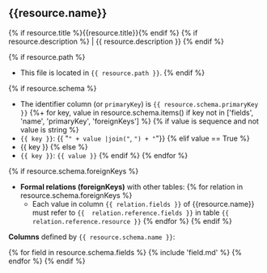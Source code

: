 ## **{{resource.name}}**

{% if resource.title %}{{resource.title}}{% endif %}
{% if resource.description %}
| {{ resource.description }}
{% endif %}

{% if resource.path %}
- This file is located in `{{ resource.path }}`.
{% endif %}

{% if resource.schema %}
- The identifier column (or `primaryKey`) is `{{ resource.schema.primaryKey }}`
{%+ for key, value in resource.schema.items() if key not in ['fields', 'name', 'primaryKey', 'foreignKeys'] %}
{% if value is sequence and not value is string %}
- `{{ key }}`: {{ "`" + value |join("`, `") + "`"}}
  {% elif value == True %}
- {{ key }}
  {% else %}
- `{{ key }}`: `{{ value }}`
{% endif %}
{% endfor %}

{% if resource.schema.foreignKeys %}

- **Formal relations (foreignKeys)** with other tables:
    {% for relation in resource.schema.foreignKeys %}
    - Each value in column `{{ relation.fields }}` of {{resource.name}} must refer to `{{ 
    relation.reference.fields }}` in table `{{ relation.reference.resource }}` 
    {% endfor %}
{% endif %}

**Columns** defined by `{{ resource.schema.name }}`:

{% for field in resource.schema.fields %}
    {% include 'field.md' %}
  {% endfor %}
{% endif %}




